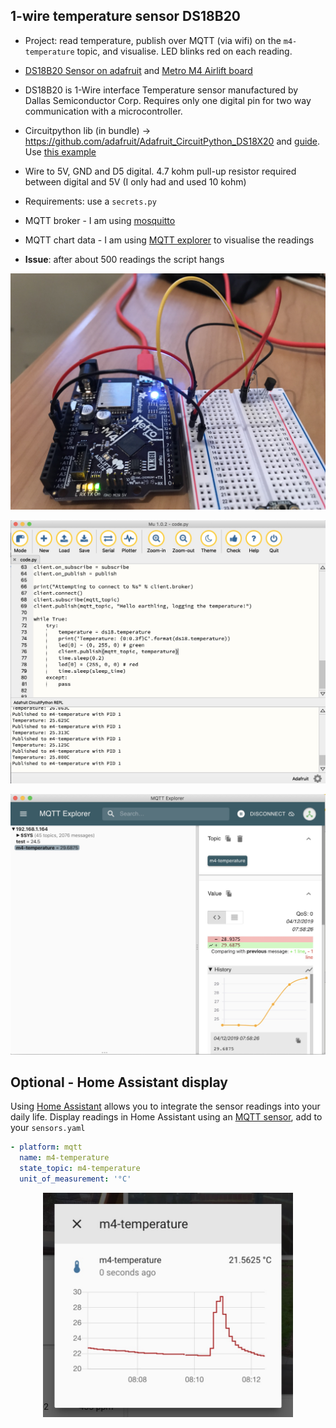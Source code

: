 ## 1-wire temperature sensor DS18B20
* Project: read temperature, publish over MQTT (via wifi) on the `m4-temperature` topic, and visualise. LED blinks red on each reading.
* [DS18B20 Sensor on adafruit](https://www.adafruit.com/product/374) and [Metro M4 Airlift board](https://shop.pimoroni.com/products/adafruit-metro-m4-express-airlift-wifi-lite)
* DS18B20 is 1-Wire interface Temperature sensor manufactured by Dallas Semiconductor Corp. Requires only one digital pin for two way communication with a microcontroller.
* Circuitpython lib (in bundle) -> https://github.com/adafruit/Adafruit_CircuitPython_DS18X20 and [guide](https://learn.adafruit.com/using-ds18b20-temperature-sensor-with-circuitpython). Use [this example](https://github.com/adafruit/Adafruit_CircuitPython_DS18X20/blob/master/examples/ds18x20_simpletest.py)
* Wire to 5V, GND and D5 digital. 4.7 kohm pull-up resistor required between digital and 5V (I only had and used 10 kohm)
* Requirements: use a `secrets.py`
* MQTT broker - I am using [mosquitto](https://github.com/eclipse/mosquitto)
* MQTT chart data - I am using [MQTT explorer](https://mqtt-explorer.com/) to visualise the readings

* **Issue**: after about 500 readings the script hangs

<p align="center">
<img src="https://github.com/robmarkcole/circuitpython-projects/blob/master/1-wire%20temperature/1wire-setup.jpg" width="700">
</p>

<p align="center">
<img src="https://github.com/robmarkcole/circuitpython-projects/blob/master/1-wire%20temperature/mu.jpg" width="700">
</p>

<p align="center">
<img src="https://github.com/robmarkcole/circuitpython-projects/blob/master/1-wire%20temperature/MQTT-Explorer.jpg" width="700">
</p>

## Optional - Home Assistant display
Using [Home Assistant](https://www.home-assistant.io/) allows you to integrate the sensor readings into your daily life. Display readings in Home Assistant using an [MQTT sensor](https://www.home-assistant.io/integrations/sensor.mqtt/), add to your `sensors.yaml`
```yaml
- platform: mqtt
  name: m4-temperature
  state_topic: m4-temperature
  unit_of_measurement: '°C'
```

<p align="center">
<img src="https://github.com/robmarkcole/circuitpython-projects/blob/master/1-wire%20temperature/hass-m4-temperature.jpg" width="400">
</p>